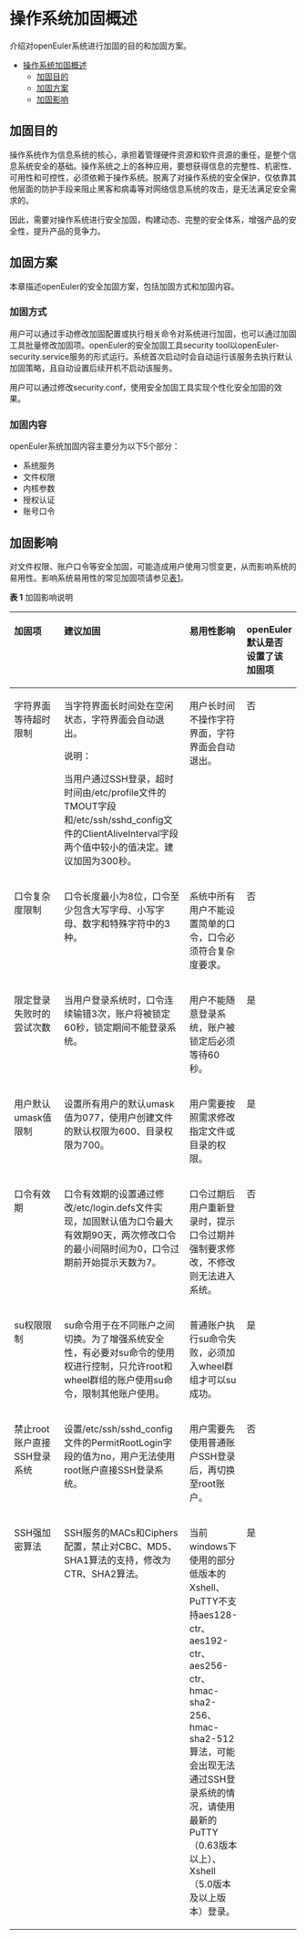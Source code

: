 
# 操作系统加固概述

介绍对openEuler系统进行加固的目的和加固方案。
<!-- TOC -->

- [操作系统加固概述](#操作系统加固概述)
    - [加固目的](#加固目的)
    - [加固方案](#加固方案)
    - [加固影响](#加固影响)

<!-- /TOC -->

## 加固目的

操作系统作为信息系统的核心，承担着管理硬件资源和软件资源的重任，是整个信息系统安全的基础。操作系统之上的各种应用，要想获得信息的完整性、机密性、可用性和可控性，必须依赖于操作系统。脱离了对操作系统的安全保护，仅依靠其他层面的防护手段来阻止黑客和病毒等对网络信息系统的攻击，是无法满足安全需求的。

因此，需要对操作系统进行安全加固，构建动态、完整的安全体系，增强产品的安全性，提升产品的竞争力。

## 加固方案

本章描述openEuler的安全加固方案，包括加固方式和加固内容。

### 加固方式

用户可以通过手动修改加固配置或执行相关命令对系统进行加固，也可以通过加固工具批量修改加固项。openEuler的安全加固工具security tool以openEuler-security.service服务的形式运行。系统首次启动时会自动运行该服务去执行默认加固策略，且自动设置后续开机不启动该服务。

用户可以通过修改security.conf，使用安全加固工具实现个性化安全加固的效果。

### 加固内容

openEuler系统加固内容主要分为以下5个部分：

-   系统服务
-   文件权限
-   内核参数
-   授权认证
-   账号口令

## 加固影响

对文件权限、账户口令等安全加固，可能造成用户使用习惯变更，从而影响系统的易用性。影响系统易用性的常见加固项请参见[表1](#zh-cn_topic_0152100325_ta4a48f54ff2849ada7845e2380209917)。

**表 1**  加固影响说明

<a name="zh-cn_topic_0152100325_ta4a48f54ff2849ada7845e2380209917"></a>
<table><thead align="left"><tr id="zh-cn_topic_0152100325_rd05d3faa5e5447ccacdcafdd6794f2e3"><th class="cellrowborder" valign="top" width="17.47%" id="mcps1.2.5.1.1"><p id="zh-cn_topic_0152100325_aa598371d67174f45b67422097655cb23"><a name="zh-cn_topic_0152100325_aa598371d67174f45b67422097655cb23"></a><a name="zh-cn_topic_0152100325_aa598371d67174f45b67422097655cb23"></a><strong id="zh-cn_topic_0152100325_ac6b67d9cfcbf44fe8b49f1d268700a9d"><a name="zh-cn_topic_0152100325_ac6b67d9cfcbf44fe8b49f1d268700a9d"></a><a name="zh-cn_topic_0152100325_ac6b67d9cfcbf44fe8b49f1d268700a9d"></a>加固项</strong></p>
</th>
<th class="cellrowborder" valign="top" width="43.78%" id="mcps1.2.5.1.2"><p id="zh-cn_topic_0152100325_a2c8372c081c8445da060b863a7b95513"><a name="zh-cn_topic_0152100325_a2c8372c081c8445da060b863a7b95513"></a><a name="zh-cn_topic_0152100325_a2c8372c081c8445da060b863a7b95513"></a><strong id="b112001513133718"><a name="b112001513133718"></a><a name="b112001513133718"></a>建议加固</strong></p>
</th>
<th class="cellrowborder" valign="top" width="19.98%" id="mcps1.2.5.1.3"><p id="zh-cn_topic_0152100325_afe5f3d1fd3b840e4ad29ac79834b6b4d"><a name="zh-cn_topic_0152100325_afe5f3d1fd3b840e4ad29ac79834b6b4d"></a><a name="zh-cn_topic_0152100325_afe5f3d1fd3b840e4ad29ac79834b6b4d"></a><strong id="zh-cn_topic_0152100325_aacc02ab463b542e1bb338eb184c6422b"><a name="zh-cn_topic_0152100325_aacc02ab463b542e1bb338eb184c6422b"></a><a name="zh-cn_topic_0152100325_aacc02ab463b542e1bb338eb184c6422b"></a>易用性影响</strong></p>
</th>
<th class="cellrowborder" valign="top" width="18.77%" id="mcps1.2.5.1.4"><p id="p108711712131813"><a name="p108711712131813"></a><a name="p108711712131813"></a><strong id="b10370183121916"><a name="b10370183121916"></a><a name="b10370183121916"></a>openEuler默认是否设置了该加固项</strong></p>
</th>
</tr>
</thead>
<tbody><tr id="zh-cn_topic_0152100325_rcc11b04ab3a74cccad4589056df780a4"><td class="cellrowborder" valign="top" width="17.47%" headers="mcps1.2.5.1.1 "><p id="zh-cn_topic_0152100325_a76ea162dd00d4e7eae92a5d69cc8cd38"><a name="zh-cn_topic_0152100325_a76ea162dd00d4e7eae92a5d69cc8cd38"></a><a name="zh-cn_topic_0152100325_a76ea162dd00d4e7eae92a5d69cc8cd38"></a>字符界面等待超时限制</p>
</td>
<td class="cellrowborder" valign="top" width="43.78%" headers="mcps1.2.5.1.2 "><p id="zh-cn_topic_0152100325_adce9785c0c64448ca37abfcc273a40d3"><a name="zh-cn_topic_0152100325_adce9785c0c64448ca37abfcc273a40d3"></a><a name="zh-cn_topic_0152100325_adce9785c0c64448ca37abfcc273a40d3"></a>当字符界面长时间处在空闲状态，字符界面会自动退出。</p>
<div class="note" id="zh-cn_topic_0152100325_n7431bf82009941eeba404af555e7ba11"><a name="zh-cn_topic_0152100325_n7431bf82009941eeba404af555e7ba11"></a><a name="zh-cn_topic_0152100325_n7431bf82009941eeba404af555e7ba11"></a><span class="notetitle"> 说明： </span><div class="notebody"><p id="zh-cn_topic_0152100325_aa4edbe9f869b4ab4acc5e75d502c2b9f"><a name="zh-cn_topic_0152100325_aa4edbe9f869b4ab4acc5e75d502c2b9f"></a><a name="zh-cn_topic_0152100325_aa4edbe9f869b4ab4acc5e75d502c2b9f"></a>当用户通过SSH登录，超时时间由/etc/profile文件的TMOUT字段和/etc/ssh/sshd_config文件的ClientAliveInterval字段两个值中较小的值决定。建议加固为300秒。</p>
</div></div>
</td>
<td class="cellrowborder" valign="top" width="19.98%" headers="mcps1.2.5.1.3 "><p id="zh-cn_topic_0152100325_a6342ce9d0b414cd08795e70da9a743bc"><a name="zh-cn_topic_0152100325_a6342ce9d0b414cd08795e70da9a743bc"></a><a name="zh-cn_topic_0152100325_a6342ce9d0b414cd08795e70da9a743bc"></a>用户长时间不操作字符界面，字符界面会自动退出。</p>
</td>
<td class="cellrowborder" valign="top" width="18.77%" headers="mcps1.2.5.1.4 "><p id="p1887111261814"><a name="p1887111261814"></a><a name="p1887111261814"></a>否</p>
</td>
</tr>
<tr id="zh-cn_topic_0152100325_r0c042a2ace8c435d9cfaac208f7b1107"><td class="cellrowborder" valign="top" width="17.47%" headers="mcps1.2.5.1.1 "><p id="zh-cn_topic_0152100325_a9c95c3635d6445718bb8a21d22791e7b"><a name="zh-cn_topic_0152100325_a9c95c3635d6445718bb8a21d22791e7b"></a><a name="zh-cn_topic_0152100325_a9c95c3635d6445718bb8a21d22791e7b"></a>口令复杂度限制</p>
</td>
<td class="cellrowborder" valign="top" width="43.78%" headers="mcps1.2.5.1.2 "><p id="zh-cn_topic_0152100325_a6783904402a54b7996f1e127a59b3940"><a name="zh-cn_topic_0152100325_a6783904402a54b7996f1e127a59b3940"></a><a name="zh-cn_topic_0152100325_a6783904402a54b7996f1e127a59b3940"></a>口令长度最小为8位，口令至少包含大写字母、小写字母、数字和特殊字符中的3种。</p>
</td>
<td class="cellrowborder" valign="top" width="19.98%" headers="mcps1.2.5.1.3 "><p id="zh-cn_topic_0152100325_a8c83cd5f19144126b7774330f00551ee"><a name="zh-cn_topic_0152100325_a8c83cd5f19144126b7774330f00551ee"></a><a name="zh-cn_topic_0152100325_a8c83cd5f19144126b7774330f00551ee"></a>系统中所有用户不能设置简单的口令，口令必须符合复杂度要求。</p>
</td>
<td class="cellrowborder" valign="top" width="18.77%" headers="mcps1.2.5.1.4 "><p id="p88711112161811"><a name="p88711112161811"></a><a name="p88711112161811"></a>否</p>
</td>
</tr>
<tr id="zh-cn_topic_0152100325_r9b2a4f8916f145418c1da9a0c73f5d61"><td class="cellrowborder" valign="top" width="17.47%" headers="mcps1.2.5.1.1 "><p id="zh-cn_topic_0152100325_a0d982775f49c4dd7a8270a00ee40e7ba"><a name="zh-cn_topic_0152100325_a0d982775f49c4dd7a8270a00ee40e7ba"></a><a name="zh-cn_topic_0152100325_a0d982775f49c4dd7a8270a00ee40e7ba"></a>限定登录失败时的尝试次数</p>
</td>
<td class="cellrowborder" valign="top" width="43.78%" headers="mcps1.2.5.1.2 "><p id="zh-cn_topic_0152100325_ad5d6ed296d0c425e8a8bb3c539b9fa65"><a name="zh-cn_topic_0152100325_ad5d6ed296d0c425e8a8bb3c539b9fa65"></a><a name="zh-cn_topic_0152100325_ad5d6ed296d0c425e8a8bb3c539b9fa65"></a>当用户登录系统时，口令连续输错3次，账户将被锁定60秒，锁定期间不能登录系统。</p>
</td>
<td class="cellrowborder" valign="top" width="19.98%" headers="mcps1.2.5.1.3 "><p id="zh-cn_topic_0152100325_ae40c3acc85fb45b8bca23ca57a841a9a"><a name="zh-cn_topic_0152100325_ae40c3acc85fb45b8bca23ca57a841a9a"></a><a name="zh-cn_topic_0152100325_ae40c3acc85fb45b8bca23ca57a841a9a"></a>用户不能随意登录系统，账户被锁定后必须等待60秒。</p>
</td>
<td class="cellrowborder" valign="top" width="18.77%" headers="mcps1.2.5.1.4 "><p id="p14871312171816"><a name="p14871312171816"></a><a name="p14871312171816"></a>是</p>
</td>
</tr>
<tr id="zh-cn_topic_0152100325_rcc94b95d96b241aa8ff86a1e35651c93"><td class="cellrowborder" valign="top" width="17.47%" headers="mcps1.2.5.1.1 "><p id="zh-cn_topic_0152100325_a50777c5e7fb04d4aa0b2b6e7a462eda5"><a name="zh-cn_topic_0152100325_a50777c5e7fb04d4aa0b2b6e7a462eda5"></a><a name="zh-cn_topic_0152100325_a50777c5e7fb04d4aa0b2b6e7a462eda5"></a>用户默认umask值限制</p>
</td>
<td class="cellrowborder" valign="top" width="43.78%" headers="mcps1.2.5.1.2 "><p id="zh-cn_topic_0152100325_a5ed2cfd9a2f94f1299195787c8e57c58"><a name="zh-cn_topic_0152100325_a5ed2cfd9a2f94f1299195787c8e57c58"></a><a name="zh-cn_topic_0152100325_a5ed2cfd9a2f94f1299195787c8e57c58"></a>设置所有用户的默认umask值为077，使用户创建文件的默认权限为600、目录权限为700。</p>
</td>
<td class="cellrowborder" valign="top" width="19.98%" headers="mcps1.2.5.1.3 "><p id="zh-cn_topic_0152100325_aa9ebce6d92aa431ab74b1aae74ac4fcd"><a name="zh-cn_topic_0152100325_aa9ebce6d92aa431ab74b1aae74ac4fcd"></a><a name="zh-cn_topic_0152100325_aa9ebce6d92aa431ab74b1aae74ac4fcd"></a>用户需要按照需求修改指定文件或目录的权限。</p>
</td>
<td class="cellrowborder" valign="top" width="18.77%" headers="mcps1.2.5.1.4 "><p id="p487281201814"><a name="p487281201814"></a><a name="p487281201814"></a>是</p>
</td>
</tr>
<tr id="zh-cn_topic_0152100325_ree47c9608d3f4fac9022789cd35ce7f5"><td class="cellrowborder" valign="top" width="17.47%" headers="mcps1.2.5.1.1 "><p id="zh-cn_topic_0152100325_ac3b034f91adb4945a27db1bdc437b5b1"><a name="zh-cn_topic_0152100325_ac3b034f91adb4945a27db1bdc437b5b1"></a><a name="zh-cn_topic_0152100325_ac3b034f91adb4945a27db1bdc437b5b1"></a>口令有效期</p>
</td>
<td class="cellrowborder" valign="top" width="43.78%" headers="mcps1.2.5.1.2 "><p id="zh-cn_topic_0152100325_a24e70a421e174b9187ccffcdf1b9138e"><a name="zh-cn_topic_0152100325_a24e70a421e174b9187ccffcdf1b9138e"></a><a name="zh-cn_topic_0152100325_a24e70a421e174b9187ccffcdf1b9138e"></a>口令有效期的设置通过修改/etc/login.defs文件实现，加固默认值为口令最大有效期90天，两次修改口令的最小间隔时间为0，口令过期前开始提示天数为7。</p>
</td>
<td class="cellrowborder" valign="top" width="19.98%" headers="mcps1.2.5.1.3 "><p id="zh-cn_topic_0152100325_a7233484114994985a35c9b75eeb0b299"><a name="zh-cn_topic_0152100325_a7233484114994985a35c9b75eeb0b299"></a><a name="zh-cn_topic_0152100325_a7233484114994985a35c9b75eeb0b299"></a>口令过期后用户重新登录时，提示口令过期并强制要求修改，不修改则无法进入系统。</p>
</td>
<td class="cellrowborder" valign="top" width="18.77%" headers="mcps1.2.5.1.4 "><p id="p587214122187"><a name="p587214122187"></a><a name="p587214122187"></a>否</p>
</td>
</tr>
<tr id="zh-cn_topic_0152100325_r5d69e50d053640c2b229d2dbc29642f1"><td class="cellrowborder" valign="top" width="17.47%" headers="mcps1.2.5.1.1 "><p id="zh-cn_topic_0152100325_a7ded50eeee264e05a0ddff3830d594e8"><a name="zh-cn_topic_0152100325_a7ded50eeee264e05a0ddff3830d594e8"></a><a name="zh-cn_topic_0152100325_a7ded50eeee264e05a0ddff3830d594e8"></a>su权限限制</p>
</td>
<td class="cellrowborder" valign="top" width="43.78%" headers="mcps1.2.5.1.2 "><p id="zh-cn_topic_0152100325_aba8c12e1e43549898d42faaabcd0fa90"><a name="zh-cn_topic_0152100325_aba8c12e1e43549898d42faaabcd0fa90"></a><a name="zh-cn_topic_0152100325_aba8c12e1e43549898d42faaabcd0fa90"></a>su命令用于在不同账户之间切换。为了增强系统安全性，有必要对su命令的使用权进行控制，只允许root和wheel群组的账户使用su命令，限制其他账户使用。</p>
</td>
<td class="cellrowborder" valign="top" width="19.98%" headers="mcps1.2.5.1.3 "><p id="zh-cn_topic_0152100325_a68be3c8524bb4cd488cc6c538b0661f9"><a name="zh-cn_topic_0152100325_a68be3c8524bb4cd488cc6c538b0661f9"></a><a name="zh-cn_topic_0152100325_a68be3c8524bb4cd488cc6c538b0661f9"></a>普通账户执行su命令失败，必须加入wheel群组才可以su成功。</p>
</td>
<td class="cellrowborder" valign="top" width="18.77%" headers="mcps1.2.5.1.4 "><p id="p1987211281816"><a name="p1987211281816"></a><a name="p1987211281816"></a>是</p>
</td>
</tr>
<tr id="zh-cn_topic_0152100325_r5044dfb012a24c14a3efe3b3cb6046c6"><td class="cellrowborder" valign="top" width="17.47%" headers="mcps1.2.5.1.1 "><p id="zh-cn_topic_0152100325_a1e891409915f4242b274bc4677ce60a0"><a name="zh-cn_topic_0152100325_a1e891409915f4242b274bc4677ce60a0"></a><a name="zh-cn_topic_0152100325_a1e891409915f4242b274bc4677ce60a0"></a>禁止root账户直接SSH登录系统</p>
</td>
<td class="cellrowborder" valign="top" width="43.78%" headers="mcps1.2.5.1.2 "><p id="zh-cn_topic_0152100325_aa976bce2f5dd47e3b3b1166cac4e16fd"><a name="zh-cn_topic_0152100325_aa976bce2f5dd47e3b3b1166cac4e16fd"></a><a name="zh-cn_topic_0152100325_aa976bce2f5dd47e3b3b1166cac4e16fd"></a>设置/etc/ssh/sshd_config文件的PermitRootLogin字段的值为no，用户无法使用root账户直接SSH登录系统。</p>
</td>
<td class="cellrowborder" valign="top" width="19.98%" headers="mcps1.2.5.1.3 "><p id="zh-cn_topic_0152100325_aa653f882efc44a079dd857ac47e1a5a7"><a name="zh-cn_topic_0152100325_aa653f882efc44a079dd857ac47e1a5a7"></a><a name="zh-cn_topic_0152100325_aa653f882efc44a079dd857ac47e1a5a7"></a>用户需要先使用普通账户SSH登录后，再切换至root账户。</p>
</td>
<td class="cellrowborder" valign="top" width="18.77%" headers="mcps1.2.5.1.4 "><p id="p187217122180"><a name="p187217122180"></a><a name="p187217122180"></a>否</p>
</td>
</tr>
<tr id="zh-cn_topic_0152100325_ra727376cfffd41abbda239e56ea04031"><td class="cellrowborder" valign="top" width="17.47%" headers="mcps1.2.5.1.1 "><p id="zh-cn_topic_0152100325_adb83e79e22404a0e82401e9f1f77f902"><a name="zh-cn_topic_0152100325_adb83e79e22404a0e82401e9f1f77f902"></a><a name="zh-cn_topic_0152100325_adb83e79e22404a0e82401e9f1f77f902"></a>SSH强加密算法</p>
</td>
<td class="cellrowborder" valign="top" width="43.78%" headers="mcps1.2.5.1.2 "><p id="zh-cn_topic_0152100325_a99f4aab13c1a4b1eaf932d1e68a4db05"><a name="zh-cn_topic_0152100325_a99f4aab13c1a4b1eaf932d1e68a4db05"></a><a name="zh-cn_topic_0152100325_a99f4aab13c1a4b1eaf932d1e68a4db05"></a>SSH服务的MACs和Ciphers配置，禁止对CBC、MD5、SHA1算法的支持，修改为CTR、SHA2算法。</p>
</td>
<td class="cellrowborder" valign="top" width="19.98%" headers="mcps1.2.5.1.3 "><p id="zh-cn_topic_0152100325_a6fb7c8685ec84d5abcf280ef6b2e2c36"><a name="zh-cn_topic_0152100325_a6fb7c8685ec84d5abcf280ef6b2e2c36"></a><a name="zh-cn_topic_0152100325_a6fb7c8685ec84d5abcf280ef6b2e2c36"></a>当前windows下使用的部分低版本的Xshell、PuTTY不支持aes128-ctr、aes192-ctr、aes256-ctr、hmac-sha2-256、hmac-sha2-512算法，可能会出现无法通过SSH登录系统的情况，请使用最新的PuTTY（0.63版本以上）、Xshell（5.0版本及以上版本）登录。</p>
</td>
<td class="cellrowborder" valign="top" width="18.77%" headers="mcps1.2.5.1.4 "><p id="p68721712101814"><a name="p68721712101814"></a><a name="p68721712101814"></a>是</p>
</td>
</tr>
</tbody>
</table>

